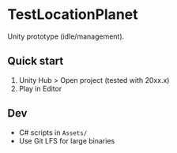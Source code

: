 # TestLocationPlanet
Unity prototype (idle/management).  
## Quick start
1. Unity Hub > Open project (tested with 20xx.x)  
2. Play in Editor
## Dev
- C# scripts in `Assets/`  
- Use Git LFS for large binaries
